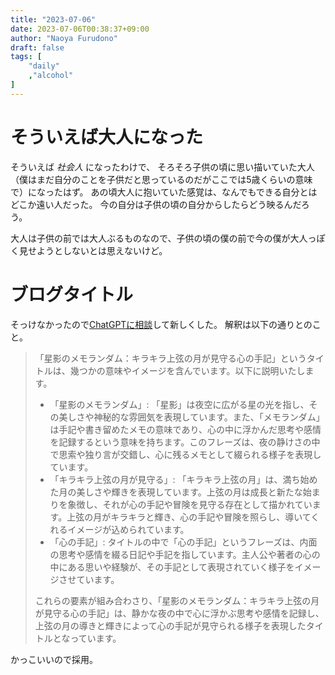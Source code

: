 ```yaml
---
title: "2023-07-06"
date: 2023-07-06T00:38:37+09:00
author: "Naoya Furudono"
draft: false
tags: [
    "daily"
    ,"alcohol"
]
---
```


# そういえば大人になった

そういえば _社会人_ になったわけで、
そろそろ子供の頃に思い描いていた大人（僕はまだ自分のことを子供だと思っているのだがここでは5歳くらいの意味で）になったはず。
あの頃大人に抱いていた感覚は、なんでもできる自分とはどこか遠い人だった。
今の自分は子供の頃の自分からしたらどう映るんだろう。

大人は子供の前では大人ぶるものなので、子供の頃の僕の前で今の僕が大人っぽく見せようとしないとは思えないけど。

# ブログタイトル

そっけなかったので[ChatGPTに相談](https://chat.openai.com/share/0af9f301-3d56-4b57-b6b7-07efba52b694)して新しくした。
解釈は以下の通りとのこと。

> 「星影のメモランダム：キラキラ上弦の月が見守る心の手記」というタイトルは、幾つかの意味やイメージを含んでいます。以下に説明いたします。
> 
> - 「星影のメモランダム」: 「星影」は夜空に広がる星の光を指し、その美しさや神秘的な雰囲気を表現しています。また、「メモランダム」は手記や書き留めたメモの意味であり、心の中に浮かんだ思考や感情を記録するという意味を持ちます。このフレーズは、夜の静けさの中で思索や独り言が交錯し、心に残るメモとして綴られる様子を表現しています。
> - 「キラキラ上弦の月が見守る」: 「キラキラ上弦の月」は、満ち始めた月の美しさや輝きを表現しています。上弦の月は成長と新たな始まりを象徴し、それが心の手記や冒険を見守る存在として描かれています。上弦の月がキラキラと輝き、心の手記や冒険を照らし、導いてくれるイメージが込められています。
> - 「心の手記」: タイトルの中で「心の手記」というフレーズは、内面の思考や感情を綴る日記や手記を指しています。主人公や著者の心の中にある思いや経験が、その手記として表現されていく様子をイメージさせています。
> 
> これらの要素が組み合わさり、「星影のメモランダム：キラキラ上弦の月が見守る心の手記」は、静かな夜の中で心に浮かぶ思考や感情を記録し、上弦の月の導きと輝きによって心の手記が見守られる様子を表現したタイトルとなっています。

かっこいいので採用。
